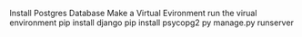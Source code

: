 Install Postgres Database
Make a Virtual Evironment
run the virual environment
pip install django
pip install psycopg2
py manage.py runserver
